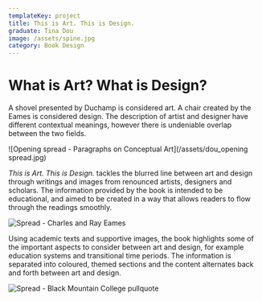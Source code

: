 ```yaml
---
templateKey: project
title: This is Art. This is Design.
graduate: Tina Dou
image: /assets/spine.jpg
category: Book Design
---
```

# What is Art? What is Design?

A shovel presented by Duchamp is considered art. A chair created by the Eames is considered design. The description of artist and designer have different contextual meanings, however there is undeniable overlap between the two fields.

![Opening spread - Paragraphs on Conceptual Art](/assets/dou_opening spread.jpg)

_This is Art. This is Design._ tackles the blurred line between art and design through writings and images from renounced artists, designers and scholars. The information provided by the book is intended to be educational, and aimed to be created in a way that allows readers to flow through the readings smoothly. 

![Spread - Charles and Ray Eames ](/assets/dou_spread1.jpg)

Using academic texts and supportive images, the book highlights some of the important aspects to consider between art and design, for example education systems and transitional time periods. The information is separated into coloured, themed sections and the content alternates back and forth between art and design.

![Spread - Black Mountain College pullquote](/assets/dou_spread2.jpg)

